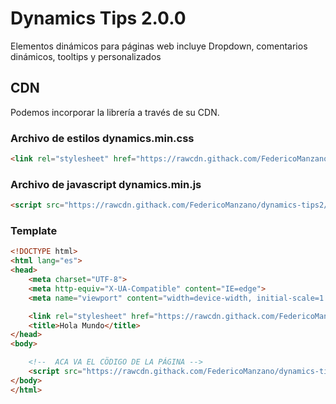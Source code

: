 # Dynamics Tips 2.0.0

Elementos dinámicos para páginas web incluye Dropdown, comentarios dinámicos, tooltips y personalizados

## CDN 

Podemos incorporar la librería a través de su CDN.

### Archivo de estilos dynamics.min.css
```html
<link rel="stylesheet" href="https://rawcdn.githack.com/FedericoManzano/dynamics-tips2/19f47fbc1b650b39f7a414765a50f3e45c23c9de/dist/css/dynamics.min.css">
```

### Archivo de javascript dynamics.min.js

```html
<script src="https://rawcdn.githack.com/FedericoManzano/dynamics-tips2/19f47fbc1b650b39f7a414765a50f3e45c23c9de/dist/js/dynamics.min.js"></script>
```

### Template

```html
<!DOCTYPE html>
<html lang="es">
<head>
    <meta charset="UTF-8">
    <meta http-equiv="X-UA-Compatible" content="IE=edge">
    <meta name="viewport" content="width=device-width, initial-scale=1.0">

    <link rel="stylesheet" href="https://rawcdn.githack.com/FedericoManzano/dynamics-tips2/19f47fbc1b650b39f7a414765a50f3e45c23c9de/dist/css/dynamics.min.css">
    <title>Hola Mundo</title>
</head>
<body>

    <!--  ACA VA EL CÖDIGO DE LA PÁGINA -->
    <script src="https://rawcdn.githack.com/FedericoManzano/dynamics-tips2/19f47fbc1b650b39f7a414765a50f3e45c23c9de/dist/js/dynamics.min.js"></script>
</body>
</html>
```